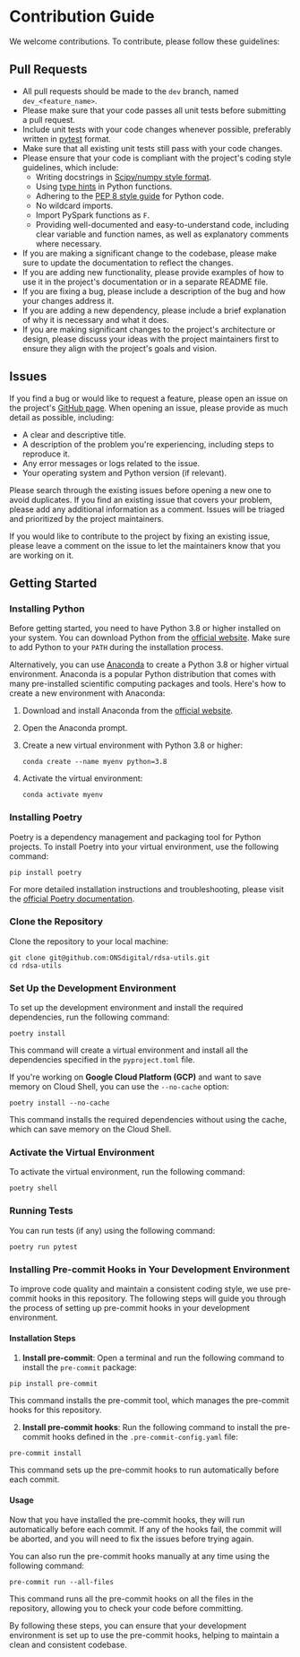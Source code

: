 # Contribution Guide

We welcome contributions. To contribute, please follow these guidelines:

## Pull Requests

- All pull requests should be made to the `dev` branch, named `dev_<feature_name>`.
- Please make sure that your code passes all unit tests before submitting a pull request.
- Include unit tests with your code changes whenever possible, preferably written in [pytest](https://docs.pytest.org/en/stable/) format.
- Make sure that all existing unit tests still pass with your code changes.
- Please ensure that your code is compliant with the project's coding style guidelines, which include:
  - Writing docstrings in [Scipy/numpy style format](https://numpydoc.readthedocs.io/en/latest/format.html).
  - Using [type hints](https://docs.python.org/3/library/typing.html) in Python functions.
  - Adhering to the [PEP 8 style guide](https://www.python.org/dev/peps/pep-0008/) for Python code.
  - No wildcard imports.
  - Import PySpark functions as `F`.
  - Providing well-documented and easy-to-understand code, including clear variable and function names, as well as explanatory comments where necessary.
- If you are making a significant change to the codebase, please make sure to update the documentation to reflect the changes.
- If you are adding new functionality, please provide examples of how to use it in the project's documentation or in a separate README file.
- If you are fixing a bug, please include a description of the bug and how your changes address it.
- If you are adding a new dependency, please include a brief explanation of why it is necessary and what it does.
- If you are making significant changes to the project's architecture or design, please discuss your ideas with the project maintainers first to ensure they align with the project's goals and vision.

## Issues

If you find a bug or would like to request a feature, please open an issue on the project's [GitHub page](https://github.com/ONSdigital/rdsa-utils/issues). When opening an issue, please provide as much detail as possible, including:

- A clear and descriptive title.
- A description of the problem you're experiencing, including steps to reproduce it.
- Any error messages or logs related to the issue.
- Your operating system and Python version (if relevant).

Please search through the existing issues before opening a new one to avoid duplicates. If you find an existing issue that covers your problem, please add any additional information as a comment. Issues will be triaged and prioritized by the project maintainers.

If you would like to contribute to the project by fixing an existing issue, please leave a comment on the issue to let the maintainers know that you are working on it.

## Getting Started

### Installing Python

Before getting started, you need to have Python 3.8 or higher installed on your system. You can download Python from the [official website](https://www.python.org/downloads/). Make sure to add Python to your `PATH` during the installation process.

Alternatively, you can use [Anaconda](https://www.anaconda.com/download) to create a Python 3.8 or higher virtual environment. Anaconda is a popular Python distribution that comes with many pre-installed scientific computing packages and tools. Here's how to create a new environment with Anaconda:

1. Download and install Anaconda from the [official website](https://www.anaconda.com/download).
2. Open the Anaconda prompt.
3. Create a new virtual environment with Python 3.8 or higher:

    ```
    conda create --name myenv python=3.8
    ```
4. Activate the virtual environment:

    ```
    conda activate myenv
    ```

### Installing Poetry

Poetry is a dependency management and packaging tool for Python projects. To install Poetry into your virtual environment, use the following command:

```
pip install poetry
```

For more detailed installation instructions and troubleshooting, please visit the [official Poetry documentation](https://python-poetry.org/docs/#installation).

### Clone the Repository

Clone the repository to your local machine:

```
git clone git@github.com:ONSdigital/rdsa-utils.git
cd rdsa-utils
```

### Set Up the Development Environment

To set up the development environment and install the required dependencies, run the following command:

```
poetry install
```

This command will create a virtual environment and install all the dependencies specified in the `pyproject.toml` file.

If you're working on **Google Cloud Platform (GCP)** and want to save memory on Cloud Shell, you can use the `--no-cache` option:

```
poetry install --no-cache
```

This command installs the required dependencies without using the cache, which can save memory on the Cloud Shell.

### Activate the Virtual Environment

To activate the virtual environment, run the following command:

```
poetry shell
```

### Running Tests

You can run tests (if any) using the following command:

```
poetry run pytest
```

### Installing Pre-commit Hooks in Your Development Environment

To improve code quality and maintain a consistent coding style, we use pre-commit hooks in this repository. The following steps will guide you through the process of setting up pre-commit hooks in your development environment.

#### Installation Steps

1. **Install pre-commit**: Open a terminal and run the following command to install the `pre-commit` package:

```
pip install pre-commit
```

This command installs the pre-commit tool, which manages the pre-commit hooks for this repository.

2. **Install pre-commit hooks**: Run the following command to install the pre-commit hooks defined in the `.pre-commit-config.yaml` file:

```
pre-commit install
```

This command sets up the pre-commit hooks to run automatically before each commit.

#### Usage

Now that you have installed the pre-commit hooks, they will run automatically before each commit. If any of the hooks fail, the commit will be aborted, and you will need to fix the issues before trying again.

You can also run the pre-commit hooks manually at any time using the following command:

```
pre-commit run --all-files
```

This command runs all the pre-commit hooks on all the files in the repository, allowing you to check your code before committing.

By following these steps, you can ensure that your development environment is set up to use the pre-commit hooks, helping to maintain a clean and consistent codebase.